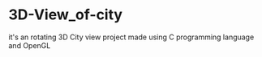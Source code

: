 # 3D-View_of-city
it's an rotating 3D City view project made using C programming language and OpenGL
